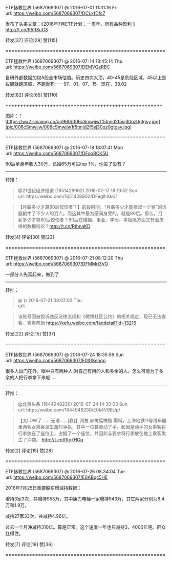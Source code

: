 
ETF拯救世界 (5687069307) @
2016-07-01 11:31:16 Fri  
url: https://weibo.com/5687069307/DCLxfDfc7

发布了头条文章：《2016年7月ETF计划：一周年，所有品种盈利 》 http://t.cn/R5RSuG3 ​​​

转发[37]  评论[29]  赞[115] 

======================================================






ETF拯救世界 (5687069307) @
2016-07-14 18:45:14 Thu  
url: https://weibo.com/5687069307/DEMVQzRBC

自研外部数据加权A股全市场估值。历史四次大顶，40-45是危险区域，45以上是拔腿就跑区域，不跑就死——97、01、07、15。现在，38.02 ​​​

转发[82]  评论[65]  赞[110] 

+++++++++++++++++++++++++++++++++++++++++++++++++++++

图片：
![https://wx2.sinaimg.cn/orj960/006cSmwjjw1f5tmjd2f5sj30oz0gtgsy.jpg](pic/006cSmwjjw/006cSmwjjw1f5tmjd2f5sj30oz0gtgsy.jpg)

======================================================






ETF拯救世界 (5687069307) @
2016-07-18 18:07:41 Mon  
url: https://weibo.com/5687069307/DFooBCK5U

80后单身年收入30万，已婚65万可进top 1%，你进了没有？

------------------------------------------------------
转推：
>  @21世纪经济报道 (1651428902)
>  2016-07-17 16:19:52 Sun  
>  url: https:/weibo.com/1651428902/DFeglhXkK/

>  【月薪多少才算80后佼佼者？】前段时间，“月薪多少才能撑起一个家”的话题戳中了不少人的泪点，而这其中最为感同身受的，就是80后。那么，月薪多少才算80后佼佼者？80后在婚姻、事业、学历、幸福感方面又有着怎样的数据结论？http://t.cn/RthnaKD ​​​

转发[4]  评论[30]  赞[23] 

======================================================






ETF拯救世界 (5687069307) @
2016-07-21 08:12:20 Thu  
url: https://weibo.com/5687069307/DFMMri3VO

一部分人先富起来，做到了

------------------------------------------------------
转推：
>  @ ()
>  2016-07-21 08:07:02 Thu  
>  url: 

>  该账号因被投诉违反法律法规和《微博社区公约》的相关规定，现已无法查看。查看帮助 https://kefu.weibo.com/faqdetail?id=13216

转发[22]  评论[15]  赞[37] 

======================================================






ETF拯救世界 (5687069307) @
2016-07-24 18:35:59 Sun  
url: https://weibo.com/5687069307/E0lGKeoqo

很多人出门在外，眼中只有两种人:对自己有用的人和多余的人。怎么可能为了多余的人把行李拿下来呢……

------------------------------------------------------
转推：
>  @北京头条 (1644948230)
>  2016-07-24 14:30:03 Sun  
>  url: https:/weibo.com/1644948230/E0k4V9EUp/

>  【太LOW了 ……无语……[衰]】网友 @拷扁橄榄 爆料，上海地铁11号线车厢里两名女乘客发生激烈争执，其中一位甚至动了手。起因是动手的女乘客将行李放在了座位上，占据了一个座位，并因此与要求将行李放在地上乘客发生了冲突。 http://t.cn/Rty7HGq ​​​

转发[2]  评论[15]  赞[28] 

======================================================






ETF拯救世界 (5687069307) @
2016-07-26 08:34:04 Tue  
url: https://weibo.com/5687069307/E0ABqc5HE

2016年7月25日重要股东增减持数据：

增持3家3次，共增持953万，其中康力电梯一家增持943万，其它两家分别为8.4万和1.9万。

减持27家33次，共减持4.96亿。

过去一个月净减持310亿。算是正常。这个速度一年也只减持3、4000亿吧。群众扛得住。 ​​​

转发[7]  评论[19]  赞[36] 

======================================================





